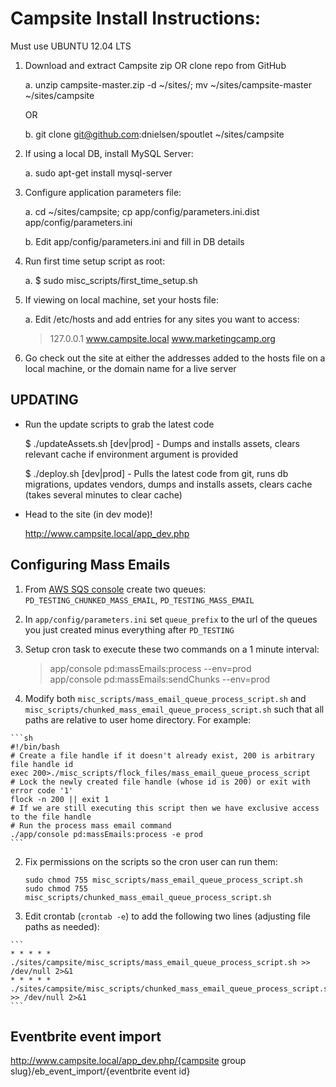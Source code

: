 Campsite Install Instructions:
==

Must use UBUNTU 12.04 LTS

1. Download and extract Campsite zip OR clone repo from GitHub

    a. unzip campsite-master.zip -d ~/sites/; mv ~/sites/campsite-master ~/sites/campsite

    OR

    b. git clone git@github.com:dnielsen/spoutlet ~/sites/campsite

2. If using a local DB, install MySQL Server:

    a. sudo apt-get install mysql-server

3. Configure application parameters file:

    a. cd ~/sites/campsite; cp app/config/parameters.ini.dist app/config/parameters.ini

    b. Edit app/config/parameters.ini and fill in DB details

4. Run first time setup script as root:

    a. $ sudo misc_scripts/first_time_setup.sh

5. If viewing on local machine, set your hosts file:

    a. Edit /etc/hosts and add entries for any sites you want to access:

    > 127.0.0.1 www.campsite.local www.marketingcamp.org

6. Go check out the site at either the addresses added to the hosts file on a local machine, or the domain name for a live server

UPDATING
--------

* Run the update scripts to grab the latest code

    $ ./updateAssets.sh [dev|prod] - Dumps and installs assets, clears relevant cache if environment argument is provided
    
    $ ./deploy.sh [dev|prod] - Pulls the latest code from git, runs db migrations, updates vendors, dumps and installs assets, clears cache (takes several minutes to clear cache)  

* Head to the site (in dev mode)!

   http://www.campsite.local/app_dev.php

Configuring Mass Emails
-------------
1. From [AWS SQS console](https://console.aws.amazon.com/sqs/home) create two queues: `PD_TESTING_CHUNKED_MASS_EMAIL`, `PD_TESTING_MASS_EMAIL`  

2. In `app/config/parameters.ini` set `queue_prefix` to the url of the queues you just created minus everything after `PD_TESTING`

3. Setup cron task to execute these two commands on a 1 minute interval:  
    > app/console pd:massEmails:process --env=prod  
    > app/console pd:massEmails:sendChunks --env=prod
  1. Modify both `misc_scripts/mass_email_queue_process_script.sh` and `misc_scripts/chunked_mass_email_queue_process_script.sh` such that all paths are relative to user home directory.  For example:  
  
    ```sh
    #!/bin/bash
    # Create a file handle if it doesn't already exist, 200 is arbitrary file handle id
    exec 200>./misc_scripts/flock_files/mass_email_queue_process_script
    # Lock the newly created file handle (whose id is 200) or exit with error code '1'
    flock -n 200 || exit 1
    # If we are still executing this script then we have exclusive access to the file handle
    # Run the process mass email command
    ./app/console pd:massEmails:process -e prod
    ```
  2. Fix permissions on the scripts so the cron user can run them:
  
     ```
     sudo chmod 755 misc_scripts/mass_email_queue_process_script.sh
     sudo chmod 755 misc_scripts/chunked_mass_email_queue_process_script.sh
     ```
  4. Edit crontab (`crontab -e`) to add the following two lines (adjusting file paths as needed):
  
    ```
    * * * * * ./sites/campsite/misc_scripts/mass_email_queue_process_script.sh >> /dev/null 2>&1
    * * * * * ./sites/campsite/misc_scripts/chunked_mass_email_queue_process_script.sh >> /dev/null 2>&1
    ```
    
Eventbrite event import
--
http://www.campsite.local/app_dev.php/{campsite group slug}/eb_event_import/{eventbrite event id}
